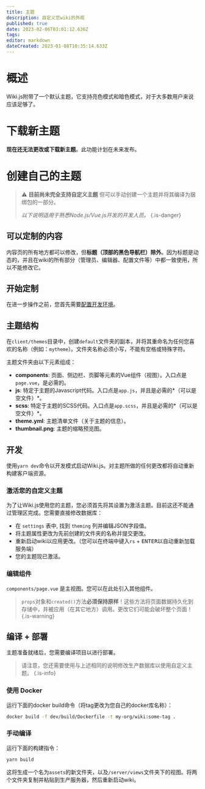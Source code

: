 ```yaml
---
title: 主题
description: 自定义您wiki的外观
published: true
date: 2023-02-06T03:01:12.636Z
tags: 
editor: markdown
dateCreated: 2023-01-08T10:35:14.633Z
---
```


# 概述

Wiki.js附带了一个默认主题，它支持亮色模式和暗色模式，对于大多数用户来说应该足够了。

# 下载新主题

**现在还无法更改或下载新主题**。此功能计划在未来发布。

# 创建自己的主题

> :warning: **目前尚未完全支持自定义主题** 但可以手动创建一个主题并将其编译为捆绑包的一部分。
>
> *以下说明适用于熟悉Node.js/Vue.js开发的开发人员。*
{.is-danger}

## 可以定制的内容

内容页的所有地方都可以修改，但**标题（顶部的黑色导航栏）除外**。因为标题是动态的，并且在wiki的所有部分（管理员、编辑器、配置文件等）中都一致使用，所以不能修改它。

## 开始定制

在进一步操作之前，您首先需要[配置开发环境](/dev)。

## 主题结构

在`client/themes`目录中，创建`default`文件夹的副本，并将其重命名为任何您喜欢的名称（例如：`mytheme`）。文件夹名称必须小写，不能有空格或特殊字符。

主题文件夹由以下元素组成：

- **components**: 页面、侧边栏、页脚等元素的Vue组件（视图）。入口点是`page.vue`，是必需的。
- **js**: 特定于主题的Javascript代码。入口点是`app.js`，并且是必需的*（可以是空文件）*。
- **scss**: 特定于主题的SCSS代码。入口点是`app.scss`，并且是必需的*（可以是空文件）*。
- **theme.yml**: 主题清单文件（关于主题的信息）。
- **thumbnail.png**: 主题的缩略预览图。

## 开发

使用`yarn dev`命令以开发模式启动Wiki.js。对主题所做的任何更改都将自动重新构建客户端资源。

### 激活您的自定义主题

为了让Wiki.js使用您的主题，您必须首先将其设置为激活主题。目前这还不能通过管理区完成。您需要直接修改数据库：

- 在 `settings` 表中, 找到 `theming` 列并编辑JSON字段值。
- 将主题属性更改为先前创建的文件夹的名称并提交更改。
- 重新启动wiki以应用更改。（您可以在终端中键入`rs` + <kbd>ENTER</kbd>以自动重新加载服务端）
- 您的主题现已激活。

### 编辑组件

`components/page.vue` 是主视图。您可以在此处引入其他组件。

> `props`对象和`created()`方法**必须保持原样**！这些方法将页面数据持久化到存储中，并被应用（在其它地方）调用。更改它们可能会破坏整个页面！
{.is-warning}

## 编译 + 部署

主题准备就绪后，您需要编译项目以进行部署。

> 请注意，您还需要使用与上述相同的说明修改生产数据库以使用自定义主题。
{.is-info}

### 使用 Docker

运行下面的docker build命令（将tag更改为您自己的docker库名称）：

```bash
docker build -f dev/build/Dockerfile -t my-org/wiki:some-tag .
```

### 手动编译

运行下面的构建指令：
```bash
yarn build
```

这将生成一个名为`assets`的新文件夹，以及`/server/views`文件夹下的视图。将两个文件夹复制并粘贴到生产服务器，然后重新启动wiki。
